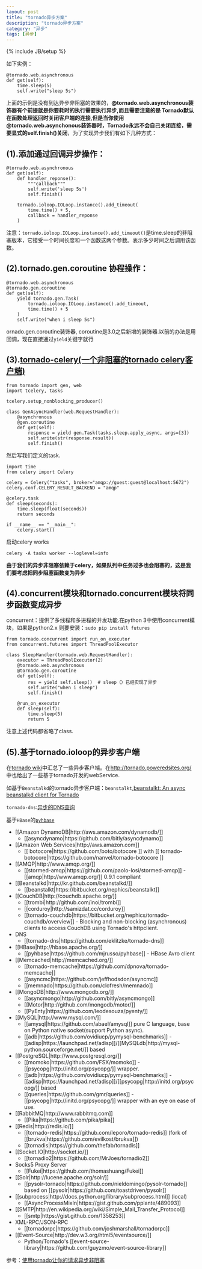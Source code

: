 ```yaml
---
layout: post
title: "tornado异步方案"
description: "tornado异步方案"
category: "异步"
tags: [异步]
---
```

{% include JB/setup %}
<p>如下实例：</p>

<pre><code>@tornado.web.asynchronous
def get(self):
    time.sleep(5)
    self.write("sleep 5s")
</code></pre>

<p>上面的示例是没有到达异步非阻塞的效果的，<strong>@tornado.web.asynchronous装饰器有个前提就是你要耗时的执行需要执行异步,而且需要注意的是 Tornado默认在函数处理返回时关闭客户端的连接,但是当你使用@tornado.web.asynchonous装饰器时，Tornado永远不会自己关闭连接，需要显式的self.finish()关闭</strong>，为了实现异步我们有如下几种方式：</p>

<!--more-->

<h2>(1).添加通过回调异步操作：</h2>

<pre><code>@tornado.web.asynchronous
def get(self):
    def handler_reponse():
        """callback"""
        self.write('sleep 5s')
        self.finish()

    tornado.ioloop.IOLoop.instance().add_timeout(
        time.time() + 5,
        callback = handler_reponse
    )
</code></pre>

<p>注意：<code>tornado.ioloop.IOLoop.instance().add_timeout()</code>是time.sleep的非阻塞版本，它接受一个时间长度和一个函数这两个参数。表示多少时间之后调用该函数。</p>

<h2>(2).tornado.gen.coroutine 协程操作：</h2>

<pre><code>@tornado.web.asynchronous
@tornado.gen.coroutine
def get(self):
    yield tornado.gen.Task(
        tornado.ioloop.IOLoop.instance().add_timeout,
        time.time() + 5
    )
    self.write("when i sleep 5s")
</code></pre>

<p>ornado.gen.coroutine装饰器, coroutine是3.0之后新增的装饰器.以前的办法是用回调，现在直接通过<code>yield</code>关键字就行</p>

<h2>(3).<a href="https://github.com/mher/tornado-celery">tornado-celery(一个非阻塞的tornado celery客户端)</a></h2>

<pre><code>from tornado import gen, web
import tcelery, tasks

tcelery.setup_nonblocking_producer()

class GenAsyncHandler(web.RequestHandler):
    @asynchronous
    @gen.coroutine
    def get(self):
        response = yield gen.Task(tasks.sleep.apply_async, args=[3])
        self.write(str(response.result))
        self.finish()
</code></pre>

<p>然后写我们定义的task.</p>

<pre><code>import time
from celery import Celery

celery = Celery("tasks", broker="amqp://guest:guest@localhost:5672")
celery.conf.CELERY_RESULT_BACKEND = "amqp"

@celery.task
def sleep(seconds):
    time.sleep(float(seconds))
    return seconds

if __name__ == "__main__":
    celery.start()
</code></pre>

<p>启动celery works</p>

<pre><code>celery -A tasks worker --loglevel=info
</code></pre>

<p><strong>由于我们的异步非阻塞依赖于celery，如果队列中任务过多也会阻塞的，这是我们要考虑把同步阻塞函数变为异步</strong></p>

<h2>(4).concurrent模块和tornado.concurrent模块将同步函数变成异步</h2>

<p>concurrent：提供了多线程和多进程的并发功能.在python 3中使用concurrent模块，如果是python2.x 则要安装：<code>sudo pip install futures</code></p>

<pre><code>from tornado.concurrent import run_on_executor
from concurrent.futures import ThreadPoolExecutor

class SleepHandler(tornado.web.RequestHandler):
    executor = ThreadPoolExecutor(2)
    @tornado.web.asynchronous
    @tornado.gen.coroutine
    def get(self):
        res = yield self.sleep()  # sleep（）已经实现了异步
        self.write("when i sleep")
        self.finish()

    @run_on_executor
    def sleep(self):
        time.sleep(5)
        return 5
</code></pre>

<p>注意上述代码都省略了class.</p>

<h2>(5).基于tornado.ioloop的异步客户端</h2>

<p>在<a href="https://github.com/tornadoweb/tornado/wiki/Links">tornado wiki</a>中汇总了一些异步客户端。在<a href="http://tornado.poweredsites.org/">http://tornado.poweredsites.org/</a>中也给出了一些基于tornado开发的webService.</p>

<p>如基于<code>Beanstalkd</code>的tornado异步客户端：<code>beanstalkt</code>,<a href="https://bitbucket.org/nephics/beanstalkt">beanstalkt: An async beanstalkd client for Tornado</a></p>

<p><code>tornado-dns</code>:<a href="https://github.com/eklitzke/tornado-dns">异步的DNS查询</a></p>

<p>基于<code>HBase</code>的<a href="https://github.com/mjrusso/pyhbase"><code>pyhbase</code></a></p>

<ul>
<li>[[Amazon DynamoDB|http://aws.amazon.com/dynamodb/]]

<ul>
<li>[[asyncdynamo|https://github.com/bitly/asyncdynamo]]</li>
</ul></li>
<li>[[Amazon Web Services|http://aws.amazon.com]]

<ul>
<li>[[ botocore|https://github.com/boto/botocore ]] with [[ tornado-botocore|https://github.com/nanvel/tornado-botocore ]]</li>
</ul></li>
<li>[[AMQP|http://www.amqp.org/]]

<ul>
<li>[[stormed-amqp|https://github.com/paolo-losi/stormed-amqp]] - [[amqp|http://www.amqp.org/]] 0.9.1 compliant</li>
</ul></li>
<li>[[Beanstalkd|http://kr.github.com/beanstalkd/]]

<ul>
<li>[[beanstalkt|https://bitbucket.org/nephics/beanstalkt]]</li>
</ul></li>
<li>[[CouchDB|http://couchdb.apache.org/]]

<ul>
<li>[[trombi|http://github.com/inoi/trombi]]</li>
<li>[[corduroy|http://samizdat.cc/corduroy]]</li>
<li>[[tornado-couchdb|https://bitbucket.org/nephics/tornado-couchdb/overview]] - Blocking and non-blocking (asynchronous) clients to access CouchDB using Tornado's httpclient.</li>
</ul></li>
<li>DNS

<ul>
<li>[[tornado-dns|https://github.com/eklitzke/tornado-dns]]</li>
</ul></li>
<li>[[HBase|http://hbase.apache.org/]]

<ul>
<li>[[pyhbase|https://github.com/mjrusso/pyhbase]] - HBase Avro client</li>
</ul></li>
<li>[[Memcached|http://memcached.org/]]

<ul>
<li>[[tornado-memcache|https://github.com/dpnova/tornado-memcache]]</li>
<li>[[asyncmc|https://github.com/jeffhodsdon/asyncmc]]</li>
<li>[[memnado|https://github.com/clofresh/memnado]]</li>
</ul></li>
<li>[[MongoDB|http://www.mongodb.org/]] 

<ul>
<li>[[asyncmongo|http://github.com/bitly/asyncmongo]]</li>
<li>[[Motor|http://github.com/mongodb/motor/]]</li>
<li>[[PyEnty|https://github.com/leodesouza/pyenty/]]</li>
</ul></li>
<li>[[MySQL|http://www.mysql.com/]]

<ul>
<li>[[amysql|https://github.com/abael/amysql]] pure C language, base on Python native socket(support Python async).</li>
<li>[[adb|https://github.com/ovidiucp/pymysql-benchmarks]] - 
[[adisp|https://launchpad.net/adisp]]/[[MySQLdb|http://mysql-python.sourceforge.net/]] based</li>
</ul></li>
<li>[[PostgreSQL|http://www.postgresql.org/]]

<ul>
<li>[[momoko|https://github.com/FSX/momoko]] - [[psycopg|http://initd.org/psycopg/]] wrapper.</li>
<li>[[adb|https://github.com/ovidiucp/pymysql-benchmarks]] - [[adisp|https://launchpad.net/adisp]]/[[psycopg|http://initd.org/psycopg/]] based</li>
<li>[[queries|https://github.com/gmr/queries]] - [[psycopg|http://initd.org/psycopg/]] wrapper with an eye on ease of use.</li>
</ul></li>
<li>[[RabbitMQ|http://www.rabbitmq.com]]

<ul>
<li>[[Pika|https://github.com/pika/pika]]</li>
</ul></li>
<li>[[Redis|http://redis.io/]]

<ul>
<li>[[tornado-redis|https://github.com/leporo/tornado-redis]] (fork of [[brukva|https://github.com/evilkost/brukva]])</li>
<li>[[tornadis|https://github.com/thefab/tornadis]]</li>
</ul></li>
<li>[[Socket.IO|http://socket.io/]]

<ul>
<li>[[tornadio2|https://github.com/MrJoes/tornadio2]]</li>
</ul></li>
<li>Socks5 Proxy Server

<ul>
<li>[[Fukei|https://github.com/thomashuang/Fukei]]</li>
</ul></li>
<li>[[Solr|http://lucene.apache.org/solr/]]

<ul>
<li>[[pysolr-tornado|https://github.com/nieldomingo/pysolr-tornado]] based on [[pysolr|https://github.com/toastdriven/pysolr]]</li>
</ul></li>
<li>[[subprocess|http://docs.python.org/library/subprocess.html]] (local)

<ul>
<li>[[AsyncProcessMixIn|https://gist.github.com/pplante/489093]]</li>
</ul></li>
<li>[[SMTP|http://en.wikipedia.org/wiki/Simple_Mail_Transfer_Protocol]]

<ul>
<li>[[smtp|https://gist.github.com/1358253]]</li>
</ul></li>
<li>XML-RPC/JSON-RPC

<ul>
<li>[[tornadorpc|https://github.com/joshmarshall/tornadorpc]]</li>
</ul></li>
<li>[[Event-Source|http://dev.w3.org/html5/eventsource/]]

<ul>
<li>Python/Tornado's [[event-source-library|https://github.com/guyzmo/event-source-library]]</li>
</ul></li>
</ul>

<p>参考：<a href="http://dongweiming.github.io/blog/archives/shi-yong-tornadorang-ni-de-qing-qiu-yi-bu-fei-zu-sai/">使用tornado让你的请求异步非阻塞</a></p>
